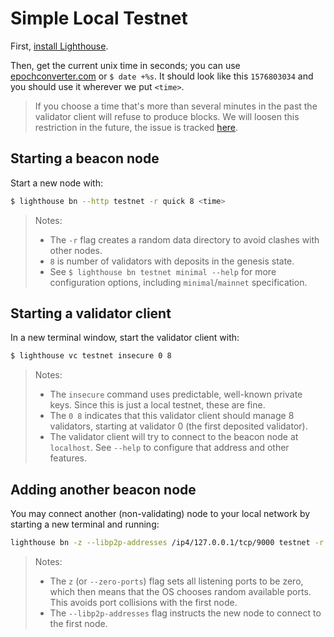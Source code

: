 # Simple Local Testnet

First, [install Lighthouse](./installation.md).

Then, get the current unix time in seconds; you can use
[epochconverter.com](https://www.epochconverter.com/) or `$ date +%s`. It
should look like this `1576803034` and you should use it wherever we put
`<time>`.

> If you choose a time that's more than several minutes in the past the
> validator client will refuse to produce blocks. We will loosen this
> restriction in the future, the issue is tracked
> [here](https://github.com/sigp/lighthouse/issues/714).

## Starting a beacon node

Start a new node with:

```bash
$ lighthouse bn --http testnet -r quick 8 <time>
```

> Notes:
>
> - The `-r` flag creates a random data directory to avoid clashes with other
>    nodes.
> - `8` is number of validators with deposits in the genesis state.
> - See `$ lighthouse bn testnet minimal --help` for more configuration options,
>   including `minimal`/`mainnet` specification.

## Starting a validator client

In a new terminal window, start the validator client with:

```bash
$ lighthouse vc testnet insecure 0 8
```

> Notes:
>
> - The `insecure` command uses predictable, well-known private keys. Since
>   this is just a local testnet, these are fine.
> - The `0 8` indicates that this validator client should manage 8 validators,
>   starting at validator 0 (the first deposited validator).
> - The validator client will try to connect to the beacon node at `localhost`.
>   See `--help` to configure that address and other features.

## Adding another beacon node

You may connect another (non-validating) node to your local network by starting
a new terminal and running:


```bash
lighthouse bn -z --libp2p-addresses /ip4/127.0.0.1/tcp/9000 testnet -r quick 8 <time>
```

> Notes:
>
> - The `z` (or `--zero-ports`) flag sets all listening ports to be zero, which then
>   means that the OS chooses random available ports. This avoids port
>   collisions with the first node.
> - The `--libp2p-addresses` flag instructs the new node to connect to the
>   first node.
